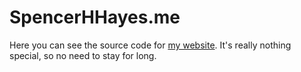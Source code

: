 # SpencerHHayes.me
Here you can see the source code for [my website](www.spencerhhayes.me). It's really nothing special, so no need to stay for long. 

